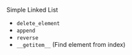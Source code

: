 Simple Linked List
- `delete_element`
- `append`
- `reverse`
- `__getitem__` (Find element from index)
